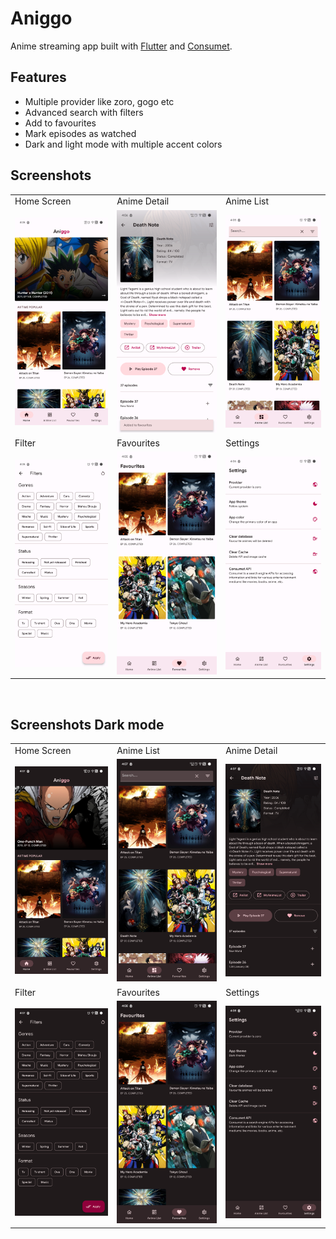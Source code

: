 # Aniggo
Anime streaming app built with [Flutter](https://github.com/flutter/flutter) and [Consumet](https://github.com/consumet).

## Features
<ul>
  <li>Multiple provider like zoro, gogo etc</li>
  <li>Advanced search with filters</li>
  <li>Add to favourites</li>
  <li>Mark episodes as watched</li>
  <li>Dark and light mode with multiple accent colors</li>
</ul>

## Screenshots
<table>
  <tr>
    <td>Home Screen</td>
    <td>Anime Detail</td>
    <td>Anime List</td>
  </tr>
  <tr>
    <td><img src="screenshots/flutter_01.png" width=250></td>
    <td><img src="screenshots/flutter_06.png" width=250></td>
    <td><img src="screenshots/flutter_02.png" width=250></td>
  </tr>
  <tr>
    <td>Filter</td>
    <td>Favourites</td>
    <td>Settings</td>
  </tr>
  <tr>
    <td><img src="screenshots/flutter_03.png" width=250></td>
    <td><img src="screenshots/flutter_04.png" width=250></td>
    <td><img src="screenshots/flutter_05.png" width=250></td>
  </tr>
</table>
<br>

## Screenshots Dark mode
<table>
  <tr>
    <td>Home Screen</td>
    <td>Anime List</td>
    <td>Anime Detail</td>
  </tr>
  <tr>
    <td><img src="screenshots/flutter_07.png" width=250></td>
    <td><img src="screenshots/flutter_09.png" width=250></td>
    <td><img src="screenshots/flutter_08.png" width=250></td>
  </tr>
  <tr>
    <td>Filter</td>
    <td>Favourites</td>
    <td>Settings</td>
  </tr>
  <tr>
    <td><img src="screenshots/flutter_10.png" width=250></td>
    <td><img src="screenshots/flutter_12.png" width=250></td>
    <td><img src="screenshots/flutter_11.png" width=250></td>
  </tr>
</table>
